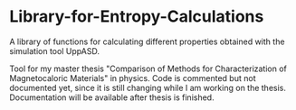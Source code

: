 # Library-for-Entropy-Calculations
A library of functions for calculating different properties obtained with the simulation tool UppASD.

Tool for my master thesis "Comparison of Methods for Characterization of Magnetocaloric Materials" in physics. Code is commented but not documented yet, since it is still changing while I am working on the thesis. Documentation will be available after thesis is finished.
